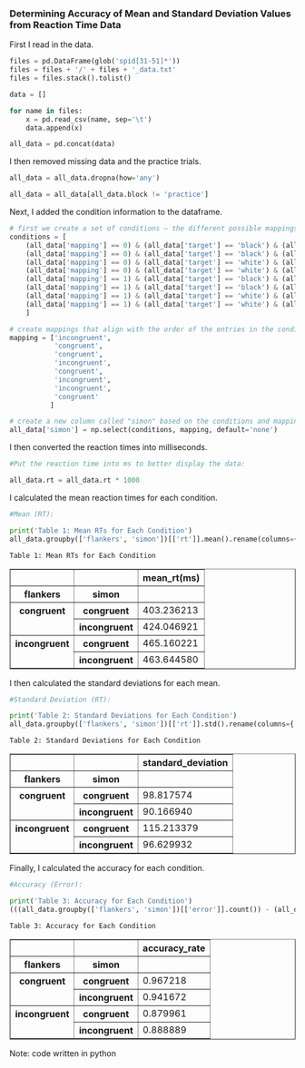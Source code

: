 ### Determining Accuracy of Mean and Standard Deviation Values from Reaction Time Data

First I read in the data.

```python
files = pd.DataFrame(glob('spid[31-51]*'))
files = files + '/' + files + '_data.txt'
files = files.stack().tolist()

data = []

for name in files:
    x = pd.read_csv(name, sep='\t')
    data.append(x)

all_data = pd.concat(data)
```
I then removed missing data and the practice trials.

```python
all_data = all_data.dropna(how='any')

all_data = all_data[all_data.block != 'practice']
```

Next, I added the condition information to the dataframe.

```python
# first we create a set of conditions — the different possible mappings
conditions = [
    (all_data['mapping'] == 0) & (all_data['target'] == 'black') & (all_data['targetLocation'] == 'left'),
    (all_data['mapping'] == 0) & (all_data['target'] == 'black') & (all_data['targetLocation'] == 'right'),
    (all_data['mapping'] == 0) & (all_data['target'] == 'white') & (all_data['targetLocation'] == 'left'),
    (all_data['mapping'] == 0) & (all_data['target'] == 'white') & (all_data['targetLocation'] == 'right'),
    (all_data['mapping'] == 1) & (all_data['target'] == 'black') & (all_data['targetLocation'] == 'left'),
    (all_data['mapping'] == 1) & (all_data['target'] == 'black') & (all_data['targetLocation'] == 'right'),
    (all_data['mapping'] == 1) & (all_data['target'] == 'white') & (all_data['targetLocation'] == 'left'),
    (all_data['mapping'] == 1) & (all_data['target'] == 'white') & (all_data['targetLocation'] == 'right')
    ]

# create mappings that align with the order of the entries in the conditions list above
mapping = ['incongruent', 
           'congruent', 
           'congruent', 
           'incongruent', 
           'congruent', 
           'incongruent', 
           'incongruent', 
           'congruent'
          ]

# create a new column called "simon" based on the conditions and mapping lists above
all_data['simon'] = np.select(conditions, mapping, default='none')
```

I then converted the reaction times into milliseconds.

```python
#Put the reaction time into ms to better display the data:

all_data.rt = all_data.rt * 1000
```

I calculated the mean reaction times for each condition.
```python
#Mean (RT):

print('Table 1: Mean RTs for Each Condition')
all_data.groupby(['flankers', 'simon'])[['rt']].mean().rename(columns={'rt': 'mean_rt(ms)'})
```

    Table 1: Mean RTs for Each Condition

<table border="1" class="dataframe">
  <thead>
    <tr style="text-align: right;">
      <th></th>
      <th></th>
      <th>mean_rt(ms)</th>
    </tr>
    <tr>
      <th>flankers</th>
      <th>simon</th>
      <th></th>
    </tr>
  </thead>
  <tbody>
    <tr>
      <th rowspan="2" valign="top">congruent</th>
      <th>congruent</th>
      <td>403.236213</td>
    </tr>
    <tr>
      <th>incongruent</th>
      <td>424.046921</td>
    </tr>
    <tr>
      <th rowspan="2" valign="top">incongruent</th>
      <th>congruent</th>
      <td>465.160221</td>
    </tr>
    <tr>
      <th>incongruent</th>
      <td>463.644580</td>
    </tr>
  </tbody>
</table>


I then calculated the standard deviations for each mean.

```python
#Standard Deviation (RT):

print('Table 2: Standard Deviations for Each Condition')
all_data.groupby(['flankers', 'simon'])[['rt']].std().rename(columns={'rt':'standard_deviation'})
```

    Table 2: Standard Deviations for Each Condition


<table border="1" class="dataframe">
  <thead>
    <tr style="text-align: right;">
      <th></th>
      <th></th>
      <th>standard_deviation</th>
    </tr>
    <tr>
      <th>flankers</th>
      <th>simon</th>
      <th></th>
    </tr>
  </thead>
  <tbody>
    <tr>
      <th rowspan="2" valign="top">congruent</th>
      <th>congruent</th>
      <td>98.817574</td>
    </tr>
    <tr>
      <th>incongruent</th>
      <td>90.166940</td>
    </tr>
    <tr>
      <th rowspan="2" valign="top">incongruent</th>
      <th>congruent</th>
      <td>115.213379</td>
    </tr>
    <tr>
      <th>incongruent</th>
      <td>96.629932</td>
    </tr>
  </tbody>
</table>



Finally, I calculated the accuracy for each condition.

```python
#Accuracy (Error):

print('Table 3: Accuracy for Each Condition')
(((all_data.groupby(['flankers', 'simon'])[['error']].count()) - (all_data.groupby(['flankers', 'simon'])[['error']].sum()))/(all_data.groupby(['flankers', 'simon'])[['error']].count())).rename(columns={'error': 'accuracy_rate'})
```

    Table 3: Accuracy for Each Condition

<table border="1" class="dataframe">
  <thead>
    <tr style="text-align: right;">
      <th></th>
      <th></th>
      <th>accuracy_rate</th>
    </tr>
    <tr>
      <th>flankers</th>
      <th>simon</th>
      <th></th>
    </tr>
  </thead>
  <tbody>
    <tr>
      <th rowspan="2" valign="top">congruent</th>
      <th>congruent</th>
      <td>0.967218</td>
    </tr>
    <tr>
      <th>incongruent</th>
      <td>0.941672</td>
    </tr>
    <tr>
      <th rowspan="2" valign="top">incongruent</th>
      <th>congruent</th>
      <td>0.879961</td>
    </tr>
    <tr>
      <th>incongruent</th>
      <td>0.888889</td>
    </tr>
  </tbody>
</table>


Note: code written in python
